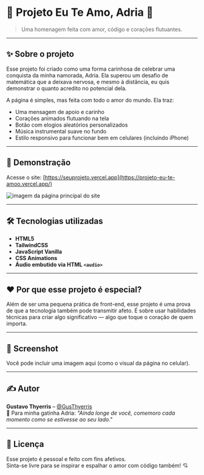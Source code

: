 # 💖 Projeto Eu Te Amo, Adria 🌸

> Uma homenagem feita com amor, código e corações flutuantes.  

---

## ✨ Sobre o projeto

Esse projeto foi criado como uma forma carinhosa de celebrar uma conquista da minha namorada, Adria. Ela superou um desafio de matemática que a deixava nervosa, e mesmo à distância, eu quis demonstrar o quanto acredito no potencial dela.

A página é simples, mas feita com todo o amor do mundo. Ela traz:

- Uma mensagem de apoio e carinho
- Corações animados flutuando na tela
- Botão com elogios aleatórios personalizados
- Música instrumental suave no fundo
- Estilo responsivo para funcionar bem em celulares (incluindo iPhone)

---

## 📱 Demonstração

Acesse o site: [https://seuprojeto.vercel.app](https://projeto-eu-te-amoo.vercel.app/)

<img ssrc="./assets/site-img-1.png" alt="imagem da página principal do site">

---

## 🛠️ Tecnologias utilizadas

- **HTML5**
- **TailwindCSS**
- **JavaScript Vanilla**
- **CSS Animations**
- **Áudio embutido via HTML `<audio>`**

---

## ❤️ Por que esse projeto é especial?

Além de ser uma pequena prática de front-end, esse projeto é uma prova de que a tecnologia também pode transmitir afeto. É sobre usar habilidades técnicas para criar algo significativo — algo que toque o coração de quem importa.

---

## 📸 Screenshot

Você pode incluir uma imagem aqui (como o visual da página no celular).

---

## ✍️ Autor

**Gustavo Thyerris** – [@GusThyerris](https://github.com/GusThyerris)  
💌 Para minha gatinha Adria: *"Ainda longe de você, comemoro cada momento como se estivesse ao seu lado."*

---

## 📄 Licença

Esse projeto é pessoal e feito com fins afetivos.  
Sinta-se livre para se inspirar e espalhar o amor com código também! 💘
